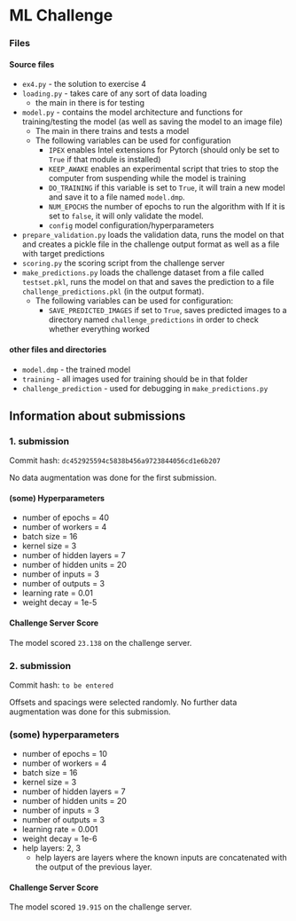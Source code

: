 # ML Challenge

### Files

#### Source files

- `ex4.py` - the solution to exercise 4
- `loading.py` - takes care of any sort of data loading
    - the main in there is for testing
- `model.py` - contains the model architecture and functions for training/testing the model (as well as saving the model
  to an image file)
    - The main in there trains and tests a model
    - The following variables can be used for configuration
        - `IPEX` enables Intel extensions for Pytorch (should only be set to `True` if that module is installed)
        - `KEEP_AWAKE` enables an experimental script that tries to stop the computer from suspending while the model is
          training
        - `DO_TRAINING` if this variable is set to `True`, it will train a new model and save it to a file
          named `model.dmp`.
        - `NUM_EPOCHS` the number of epochs to run the algorithm with
          If it is set to `false`, it will only validate the model.
        - `config` model configuration/hyperparameters
- `prepare_validation.py` loads the validation data, runs the model on that and creates a pickle file in the challenge
  output format as well as a file with target predictions
- `scoring.py` the scoring script from the challenge server
- `make_predictions.py` loads the challenge dataset from a file called `testset.pkl`, runs the model on that and saves
  the prediction to a file `challenge_predictions.pkl` (in the output format).
    - The following variables can be used for configuration:
        - `SAVE_PREDICTED_IMAGES` if set to `True`, saves predicted images to a directory named `challenge_predictions`
          in order to check whether everything worked

#### other files and directories

- `model.dmp` - the trained model
- `training` - all images used for training should be in that folder
- `challenge_prediction` - used for debugging in `make_predictions.py`

## Information about submissions

### 1. submission

Commit hash: `dc452925594c5838b456a9723844056cd1e6b207`

No data augmentation was done for the first submission.

#### (some) Hyperparameters

- number of epochs = 40
- number of workers = 4
- batch size = 16
- kernel size = 3
- number of hidden layers = 7
- number of hidden units = 20
- number of inputs = 3
- number of outputs = 3
- learning rate = 0.01
- weight decay = 1e-5

#### Challenge Server Score

The model scored `23.138` on the challenge server.

### 2. submission

Commit hash: `to be entered`

Offsets and spacings were selected randomly.
No further data augmentation was done for this submission.

### (some) hyperparameters

- number of epochs = 10
- number of workers = 4
- batch size = 16
- kernel size = 3
- number of hidden layers = 7
- number of hidden units = 20
- number of inputs = 3
- number of outputs = 3
- learning rate = 0.001
- weight decay = 1e-6
- help layers: 2, 3
  - help layers are layers where the known inputs are concatenated with the output of the previous layer.

#### Challenge Server Score

The model scored `19.915` on the challenge server.